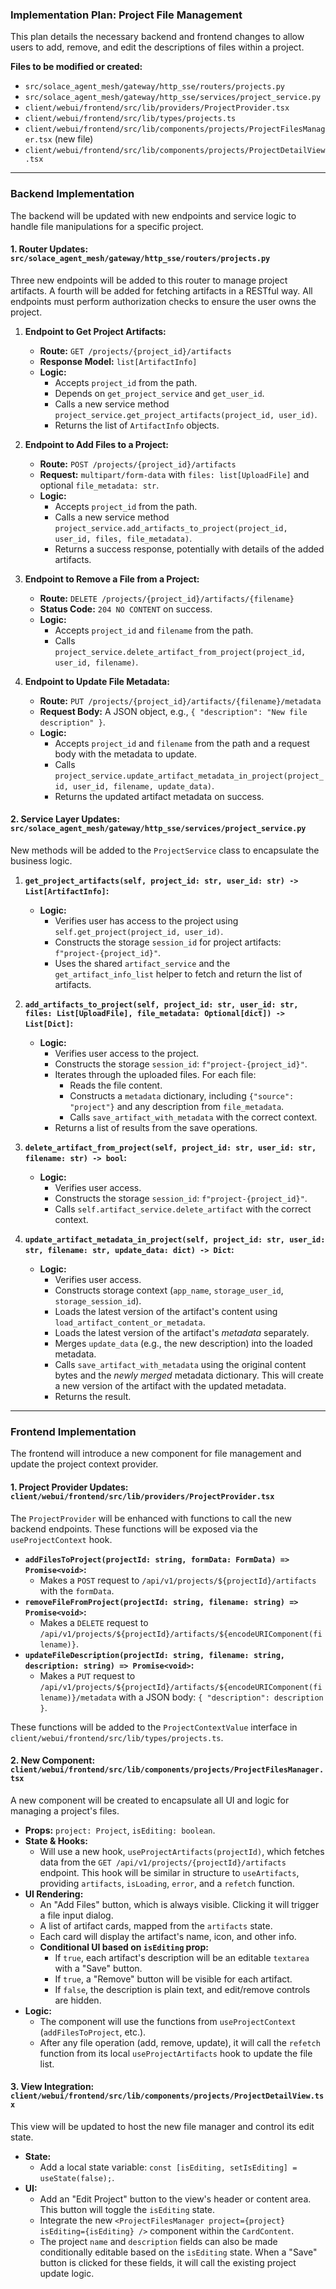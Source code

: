 ### **Implementation Plan: Project File Management**

This plan details the necessary backend and frontend changes to allow users to add, remove, and edit the descriptions of files within a project.

**Files to be modified or created:**
- `src/solace_agent_mesh/gateway/http_sse/routers/projects.py`
- `src/solace_agent_mesh/gateway/http_sse/services/project_service.py`
- `client/webui/frontend/src/lib/providers/ProjectProvider.tsx`
- `client/webui/frontend/src/lib/types/projects.ts`
- `client/webui/frontend/src/lib/components/projects/ProjectFilesManager.tsx` (new file)
- `client/webui/frontend/src/lib/components/projects/ProjectDetailView.tsx`

---

### **Backend Implementation**

The backend will be updated with new endpoints and service logic to handle file manipulations for a specific project.

#### **1. Router Updates: `src/solace_agent_mesh/gateway/http_sse/routers/projects.py`**

Three new endpoints will be added to this router to manage project artifacts. A fourth will be added for fetching artifacts in a RESTful way. All endpoints must perform authorization checks to ensure the user owns the project.

1.  **Endpoint to Get Project Artifacts:**
    *   **Route:** `GET /projects/{project_id}/artifacts`
    *   **Response Model:** `list[ArtifactInfo]`
    *   **Logic:**
        *   Accepts `project_id` from the path.
        *   Depends on `get_project_service` and `get_user_id`.
        *   Calls a new service method `project_service.get_project_artifacts(project_id, user_id)`.
        *   Returns the list of `ArtifactInfo` objects.

2.  **Endpoint to Add Files to a Project:**
    *   **Route:** `POST /projects/{project_id}/artifacts`
    *   **Request:** `multipart/form-data` with `files: list[UploadFile]` and optional `file_metadata: str`.
    *   **Logic:**
        *   Accepts `project_id` from the path.
        *   Calls a new service method `project_service.add_artifacts_to_project(project_id, user_id, files, file_metadata)`.
        *   Returns a success response, potentially with details of the added artifacts.

3.  **Endpoint to Remove a File from a Project:**
    *   **Route:** `DELETE /projects/{project_id}/artifacts/{filename}`
    *   **Status Code:** `204 NO CONTENT` on success.
    *   **Logic:**
        *   Accepts `project_id` and `filename` from the path.
        *   Calls `project_service.delete_artifact_from_project(project_id, user_id, filename)`.

4.  **Endpoint to Update File Metadata:**
    *   **Route:** `PUT /projects/{project_id}/artifacts/{filename}/metadata`
    *   **Request Body:** A JSON object, e.g., `{ "description": "New file description" }`.
    *   **Logic:**
        *   Accepts `project_id` and `filename` from the path and a request body with the metadata to update.
        *   Calls `project_service.update_artifact_metadata_in_project(project_id, user_id, filename, update_data)`.
        *   Returns the updated artifact metadata on success.

#### **2. Service Layer Updates: `src/solace_agent_mesh/gateway/http_sse/services/project_service.py`**

New methods will be added to the `ProjectService` class to encapsulate the business logic.

1.  **`get_project_artifacts(self, project_id: str, user_id: str) -> List[ArtifactInfo]`:**
    *   **Logic:**
        *   Verifies user has access to the project using `self.get_project(project_id, user_id)`.
        *   Constructs the storage `session_id` for project artifacts: `f"project-{project_id}"`.
        *   Uses the shared `artifact_service` and the `get_artifact_info_list` helper to fetch and return the list of artifacts.

2.  **`add_artifacts_to_project(self, project_id: str, user_id: str, files: List[UploadFile], file_metadata: Optional[dict]) -> List[Dict]`:**
    *   **Logic:**
        *   Verifies user access to the project.
        *   Constructs the storage `session_id`: `f"project-{project_id}"`.
        *   Iterates through the uploaded files. For each file:
            *   Reads the file content.
            *   Constructs a `metadata` dictionary, including `{"source": "project"}` and any description from `file_metadata`.
            *   Calls `save_artifact_with_metadata` with the correct context.
        *   Returns a list of results from the save operations.

3.  **`delete_artifact_from_project(self, project_id: str, user_id: str, filename: str) -> bool`:**
    *   **Logic:**
        *   Verifies user access.
        *   Constructs the storage `session_id`: `f"project-{project_id}"`.
        *   Calls `self.artifact_service.delete_artifact` with the correct context.

4.  **`update_artifact_metadata_in_project(self, project_id: str, user_id: str, filename: str, update_data: dict) -> Dict`:**
    *   **Logic:**
        *   Verifies user access.
        *   Constructs storage context (`app_name`, `storage_user_id`, `storage_session_id`).
        *   Loads the latest version of the artifact's content using `load_artifact_content_or_metadata`.
        *   Loads the latest version of the artifact's *metadata* separately.
        *   Merges `update_data` (e.g., the new description) into the loaded metadata.
        *   Calls `save_artifact_with_metadata` using the original content bytes and the *newly merged* metadata dictionary. This will create a new version of the artifact with the updated metadata.
        *   Returns the result.

---

### **Frontend Implementation**

The frontend will introduce a new component for file management and update the project context provider.

#### **1. Project Provider Updates: `client/webui/frontend/src/lib/providers/ProjectProvider.tsx`**

The `ProjectProvider` will be enhanced with functions to call the new backend endpoints. These functions will be exposed via the `useProjectContext` hook.

*   **`addFilesToProject(projectId: string, formData: FormData) => Promise<void>`:**
    *   Makes a `POST` request to `/api/v1/projects/${projectId}/artifacts` with the `formData`.
*   **`removeFileFromProject(projectId: string, filename: string) => Promise<void>`:**
    *   Makes a `DELETE` request to `/api/v1/projects/${projectId}/artifacts/${encodeURIComponent(filename)}`.
*   **`updateFileDescription(projectId: string, filename: string, description: string) => Promise<void>`:**
    *   Makes a `PUT` request to `/api/v1/projects/${projectId}/artifacts/${encodeURIComponent(filename)}/metadata` with a JSON body: `{ "description": description }`.

These functions will be added to the `ProjectContextValue` interface in `client/webui/frontend/src/lib/types/projects.ts`.

#### **2. New Component: `client/webui/frontend/src/lib/components/projects/ProjectFilesManager.tsx`**

A new component will be created to encapsulate all UI and logic for managing a project's files.

*   **Props:** `project: Project`, `isEditing: boolean`.
*   **State & Hooks:**
    *   Will use a new hook, `useProjectArtifacts(projectId)`, which fetches data from the `GET /api/v1/projects/{projectId}/artifacts` endpoint. This hook will be similar in structure to `useArtifacts`, providing `artifacts`, `isLoading`, `error`, and a `refetch` function.
*   **UI Rendering:**
    *   An "Add Files" button, which is always visible. Clicking it will trigger a file input dialog.
    *   A list of artifact cards, mapped from the `artifacts` state.
    *   Each card will display the artifact's name, icon, and other info.
    *   **Conditional UI based on `isEditing` prop:**
        *   If `true`, each artifact's description will be an editable `textarea` with a "Save" button.
        *   If `true`, a "Remove" button will be visible for each artifact.
        *   If `false`, the description is plain text, and edit/remove controls are hidden.
*   **Logic:**
    *   The component will use the functions from `useProjectContext` (`addFilesToProject`, etc.).
    *   After any file operation (add, remove, update), it will call the `refetch` function from its local `useProjectArtifacts` hook to update the file list.

#### **3. View Integration: `client/webui/frontend/src/lib/components/projects/ProjectDetailView.tsx`**

This view will be updated to host the new file manager and control its edit state.

*   **State:**
    *   Add a local state variable: `const [isEditing, setIsEditing] = useState(false);`.
*   **UI:**
    *   Add an "Edit Project" button to the view's header or content area. This button will toggle the `isEditing` state.
    *   Integrate the new `<ProjectFilesManager project={project} isEditing={isEditing} />` component within the `CardContent`.
    *   The project `name` and `description` fields can also be made conditionally editable based on the `isEditing` state. When a "Save" button is clicked for these fields, it will call the existing project update logic.
